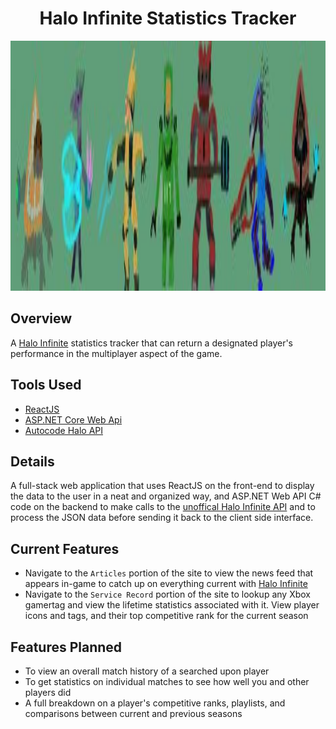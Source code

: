 <div align="center">
	<h1>Halo Infinite Statistics Tracker</h1>
	<img src="https://github.com/MattRoumo27/Halo-Infinite-Stat-Tracker/blob/master/HaloIntegration/ClientApp/src/Photos/Banner.jpg" width="1000" height="400" alt="logo"/>
</div>

## Overview

A [Halo Infinite](https://www.halowaypoint.com/halo-infinite) statistics tracker that can return a designated player's performance in the multiplayer aspect of the game. 

## Tools Used

* [ReactJS](https://reactjs.org/)
* [ASP.NET Core Web Api](https://dotnet.microsoft.com/en-us/apps/aspnet/apis)
* [Autocode Halo API](https://autocode.com/halo/)

## Details

A full-stack web application that uses ReactJS on the front-end to display the data to the user in a neat and organized way, and ASP.NET Web API C# code on the backend to make calls to the
[unoffical Halo Infinite API](https://autocode.com/halo/) and to process the JSON data before sending it back to the client side interface. 

## Current Features

* Navigate to the `Articles` portion of the site to view the news feed that appears in-game to catch up on everything current with [Halo Infinite](https://www.halowaypoint.com/halo-infinite)
* Navigate to the `Service Record` portion of the site to lookup any Xbox gamertag and view the lifetime statistics associated with it. View player icons and tags, and their top competitive rank for the current season

## Features Planned

* To view an overall match history of a searched upon player
* To get statistics on individual matches to see how well you and other players did
* A full breakdown on a player's competitive ranks, playlists, and comparisons between current and previous seasons
